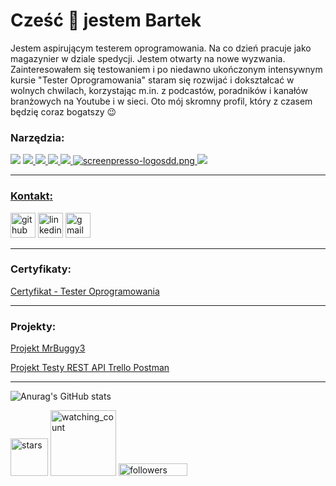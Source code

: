 # **Cześć 👋 jestem Bartek**
Jestem aspirującym testerem oprogramowania. Na co dzień pracuje jako magazynier w dziale spedycji. Jestem otwarty na nowe wyzwania. Zainteresowałem się testowaniem i po niedawno ukończonym intensywnym kursie "Tester Oprogramowania" staram się rozwijać i dokształcać w wolnych chwilach, korzystając m.in. z podcastów, poradników i kanałów branżowych na Youtube i w sieci. Oto mój skromny profil, który z czasem będzię coraz bogatszy :wink:

### ****Narzędzia****:

<img src="https://img.icons8.com/color/48/null/jira.png"/>  <a href="https://imgbb.com/"><img src="https://img.icons8.com/external-tal-revivo-color-tal-revivo/48/null/external-postman-is-the-only-complete-api-development-environment-logo-color-tal-revivo.png"/>  <img src="https://img.icons8.com/color/48/null/visual-studio-code-2019.png"/>  <img src="https://img.icons8.com/color/48/null/git.png"/>
  <img src="https://img.icons8.com/color/49/null/trello.png"/>
  <img src="https://imgupload.pl/images/2023/01/09/screenpresso-logosdd.png" alt="screenpresso-logosdd.png" borde="0" />
  <img src="https://img.icons8.com/ios/48/2962FF/chrome--v1.png"/>
  
  ---
### ****Kontakt****:

[<img src='https://img.icons8.com/3d-fluency/135/null/github.png' alt='github' height='40'>](https://github.com/bartlomiejzelewski)  [<img src='https://img.icons8.com/color/96/null/linkedin-circled--v1.png' alt='linkedin' height='40'>](https://www.linkedin.com/in/Bartłomiej-Zelewski/) <a href="mailto:bzelewski25@gmail.com?"><img src='https://img.icons8.com/fluency/48/null/gmail-new.png' alt='gmail' height='40'/></a>

--- 

### ****Certyfikaty****:

[Certyfikat - Tester Oprogramowania](https://app.diplomasafe.com/pl-PL/diploma/de5d113e1618528417a8d6a2c86c4535a7cee9e1d/tester-oprogramowania)


---

### ****Projekty****:

[Projekt MrBuggy3](https://github.com/bartlomiejzelewski/Projekt-MrBuggy3)

[Projekt Testy REST API Trello Postman](https://github.com/bartlomiejzelewski/Testy-REST-API-Trello---Postman-Collection)

---

![Anurag's GitHub stats](https://github-readme-stats-sigma-five.vercel.app/api?username=bartlomiejzelewski&show_icons=true&theme=tokyonight)

<p align="left"><img src="https://img.shields.io/github/stars/bartlomiejzelewski?label=Stars" alt="stars" width="60"/>
 <img src="https://komarev.com/ghpvc/?username=bartlomiejzelewski&color=blue" alt="watching_count" width="105" />
<img alt="followers" title="Follow me on Github" src="https://img.shields.io/github/followers/bartlomiejzelewski?color=257ad3&style=for-the-badge&logo=github&label=Follow" width="110" height='20.5'>
